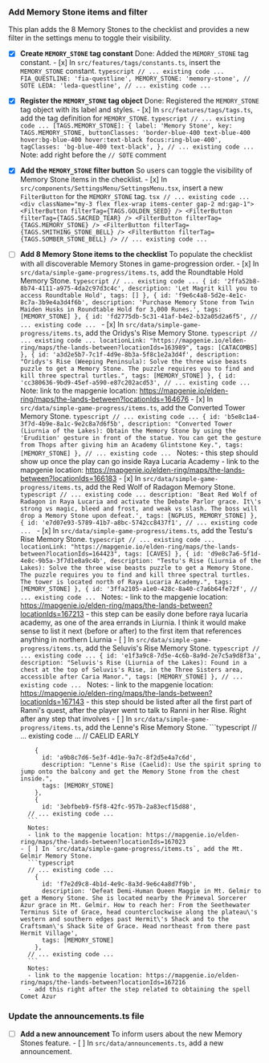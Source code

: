 ### Add Memory Stone items and filter

This plan adds the 8 Memory Stones to the checklist and provides a new filter in the settings menu to toggle their visibility.

- [x] **Create `MEMORY_STONE` tag constant**
      Done: Added the `MEMORY_STONE` tag constant.
      - [x] In `src/features/tags/constants.ts`, insert the `MEMORY_STONE` constant.
        ```typescript
        // ... existing code ...
          FIA_QUESTLINE: 'fia-questline',
          MEMORY_STONE: 'memory-stone',
          // SOTE
          LEDA: 'leda-questline',
        // ... existing code ...
        ```

- [x] **Register the `MEMORY_STONE` tag object**
      Done: Registered the `MEMORY_STONE` tag object with its label and styles.
      - [x] In `src/features/tags/tags.ts`, add the tag definition for `MEMORY_STONE`.
        ```typescript
        // ... existing code ...
          [TAGS.MEMORY_STONE]: {
            label: 'Memory Stone',
            key: TAGS.MEMORY_STONE,
            buttonClasses: 'border-blue-400 text-blue-400 hover:bg-blue-400 hover:text-black focus:ring-blue-400',
            tagClasses: 'bg-blue-400 text-black',
          },
        // ... existing code ...
        ```
        Note: add right before the `// SOTE` comment

- [x] **Add the `MEMORY_STONE` filter button**
      So users can toggle the visibility of Memory Stone items in the checklist.
      - [x] In `src/components/SettingsMenu/SettingsMenu.tsx`, insert a new `FilterButton` for the `MEMORY_STONE` tag.
        ```tsx
        // ... existing code ...
                  <div className="my-3 flex flex-wrap items-center gap-2 md:gap-1">
                    <FilterButton filterTag={TAGS.GOLDEN_SEED} />
                    <FilterButton filterTag={TAGS.SACRED_TEAR} />
                    <FilterButton filterTag={TAGS.MEMORY_STONE} />
                    <FilterButton filterTag={TAGS.SMITHING_STONE_BELL} />
                    <FilterButton filterTag={TAGS.SOMBER_STONE_BELL} />
        // ... existing code ...
        ```

- [ ] **Add 8 Memory Stone items to the checklist**
      To populate the checklist with all discoverable Memory Stones in game-progression order.
      - [x] In `src/data/simple-game-progress/items.ts`, add the Roundtable Hold Memory Stone.
        ```typescript
        // ... existing code ...
          {
            id: '2ffa52b8-8b74-4111-a975-4da2c97d3c4c',
            description: 'Let Magrit kill you to access Roundtable Hold',
            tags: []
          },
          {
            id: 'f9e6c4a8-5d2e-4e1c-8c7a-3b9e4a3d4f6b',
            description: 'Purchase Memory Stone from Twin Maiden Husks in Roundtable Hold for 3,000 Runes.',
            tags: [MEMORY_STONE]
          },
          {
            id: 'fd2775db-5c31-41af-b4e2-b32a05d2a6f5',
        // ... existing code ...
        ```
      - [x] In `src/data/simple-game-progress/items.ts`, add the Oridys's Rise Memory Stone.
        ```typescript
        // ... existing code ...
            locationLink: "https://mapgenie.io/elden-ring/maps/the-lands-between?locationIds=163989",
            tags: [CATACOMBS]
          },
          {
            id: 'a3d2e5b7-7c1f-4d9e-8b3a-5f8c1e2a3d4f',
            description: "Oridys's Rise (Weeping Peninsula): Solve the three wise beasts puzzle to get a Memory Stone. The puzzle requires you to find and kill three spectral turtles.",
            tags: [MEMORY_STONE]
          },
          {
            id: 'cc380636-9bd9-45ef-a590-e87c202acd53',
        // ... existing code ...
        ```
        Note: link to the mapgenie location: https://mapgenie.io/elden-ring/maps/the-lands-between?locationIds=164676
      - [x] In `src/data/simple-game-progress/items.ts`, add the Converted Tower Memory Stone.
        ```typescript
        // ... existing code ...
          {
            id: 'b5e8c1a4-3f7d-4b9e-8a1c-9e2c8a7d6f5b',
            description: "Converted Tower (Liurnia of the Lakes): Obtain the Memory Stone by using the 'Erudition' gesture in front of the statue. You can get the gesture from Thops after giving him an Academy Glintstone Key.",
            tags: [MEMORY_STONE]
          },
        // ... existing code ...
        ```
        Notes:
        - this step should show up once the play can go inside Raya Lucaria Academy
        - link to the mapgenie location: https://mapgenie.io/elden-ring/maps/the-lands-between?locationIds=166183
      - [x] In `src/data/simple-game-progress/items.ts`, add the Red Wolf of Radagon Memory Stone.
        ```typescript
        // ... existing code ...
            description: 'Beat Red Wolf of Radagon in Raya Lucaria and activate the Debate Parlor grace. It\'s strong vs magic, bleed and frost, and weak vs slash. The boss will drop a Memory Stone upon defeat.',
            tags: [NGPLUS, MEMORY_STONE]
          },
          {
            id: 'e7d07e93-5789-41b7-a8bc-5742cc8437f1',
        // ... existing code ...
        ```
      - [x] In `src/data/simple-game-progress/items.ts`, add the Testu's Rise Memory Stone.
        ```typescript
        // ... existing code ...
            locationLink: "https://mapgenie.io/elden-ring/maps/the-lands-between?locationIds=164423",
            tags: [CAVES]
          },
          {
            id: 'd9e8c7a6-5f1d-4e8c-9b5a-3f7d1e8a9c4b',
            description: "Testu's Rise (Liurnia of the Lakes): Solve the three wise beasts puzzle to get a Memory Stone. The puzzle requires you to find and kill three spectral turtles. The tower is located north of Raya Lucaria Academy.",
            tags: [MEMORY_STONE]
          },
          {
            id: '3ffa2105-a1e0-428c-8a40-c7a6b64fe72f',
        // ... existing code ...
        ```
        Notes:
        - link to the mapgenie location: https://mapgenie.io/elden-ring/maps/the-lands-between?locationIds=167213
        - this step can be easily done before raya lucaria academy, as one of the area errands in Liurnia. I think it would make sense to list it next (before or after) to the first item that references anything in northern Liurnia
      - [ ] In `src/data/simple-game-progress/items.ts`, add the Seluvis's Rise Memory Stone.
        ```typescript
        // ... existing code ...
          {
            id: 'e1f3a9c8-7d5e-4c6b-8a9d-2e7c5a9d8f3a',
            description: "Seluvis's Rise (Liurnia of the Lakes): Found in a chest at the top of Seluvis's Rise, in the Three Sisters area, accessible after Caria Manor.",
            tags: [MEMORY_STONE]
          },
        // ... existing code ...
        ```
        Notes:
        - link to the mapgenie location: https://mapgenie.io/elden-ring/maps/the-lands-between?locationIds=167143
        - this step should be listed after all the first part of Ranni's quest, after the player went to talk to Ranni in her Rise. Right after any step that involves
      - [ ] In `src/data/simple-game-progress/items.ts`, add the Lenne's Rise Memory Stone.
        ```typescript
        // ... existing code ...
          // CAELID EARLY

          {
            id: 'a9b8c7d6-5e3f-4d1e-9a7c-8f2d5e4a7c6d',
            description: "Lenne's Rise (Caelid): Use the spirit spring to jump onto the balcony and get the Memory Stone from the chest inside.",
            tags: [MEMORY_STONE]
          },
          {
            id: '3ebfbeb9-f5f8-42fc-957b-2a83ecf15d88',
        // ... existing code ...
        ```
        Notes:
        - link to the mapgenie location: https://mapgenie.io/elden-ring/maps/the-lands-between?locationIds=167023
      - [ ] In `src/data/simple-game-progress/items.ts`, add the Mt. Gelmir Memory Stone.
        ```typescript
        // ... existing code ...
          {
            id: 'f7e2d9c8-4b1d-4e9c-8a3d-9e6c4a8d7f9b',
            description: 'Defeat Demi-Human Queen Maggie in Mt. Gelmir to get a Memory Stone. She is located nearby the Primeval Sorcerer Azur grace in Mt. Gelmir. How to reach her: From the Seethewater Terminus Site of Grace, head counterclockwise along the plateau\'s western and southern edges past Hermit\'s Shack and to the Craftsman\'s Shack Site of Grace. Head northeast from there past Hermit Village',
            tags: [MEMORY_STONE]
          },
        // ... existing code ...
        ```
        Notes:
        - link to the mapgenie location: https://mapgenie.io/elden-ring/maps/the-lands-between?locationIds=167216
        - add this right after the step related to obtaining the spell Comet Azur

### Update the announcements.ts file

- [ ] **Add a new announcement**
      To inform users about the new Memory Stones feature.
      - [ ] In `src/data/announcements.ts`, add a new announcement.